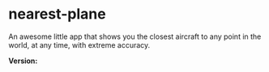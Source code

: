 # nearest-plane

An awesome little app that shows you the closest aircraft to any point in the world, at any time, with extreme accuracy.

**Version:** 
